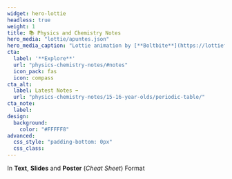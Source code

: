 ```yaml
---
widget: hero-lottie
headless: true
weight: 1
title: 📚 Physics and Chemistry Notes
hero_media: "lottie/apuntes.json"
hero_media_caption: "Lottie animation by [**Boltbite**](https://lottiefiles.com/54639-boy-studying-science) · People vector created by [**stories**](https://www.freepik.com/free-vector/learning-concept-illustration_10117870.htm)"
cta:
  label: '**Explore**'
  url: "physics-chemistry-notes/#notes"
  icon_pack: fas
  icon: compass
cta_alt:
  label: Latest Notes ➡️
  url: "physics-chemistry-notes/15-16-year-olds/periodic-table/"
cta_note:
  label:
design:
  background:
    color: "#FFFFF8"
advanced:
  css_style: "padding-bottom: 0px"
  css_class: 
---
```


In **Text**, **Slides** and **Poster** (*Cheat Sheet*) Format